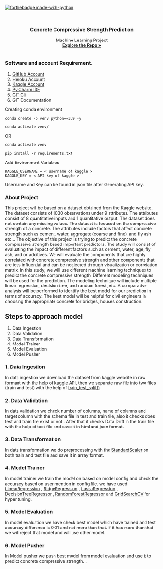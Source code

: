<div id="top"></div>

[![forthebadge made-with-python](http://ForTheBadge.com/images/badges/made-with-python.svg)](https://www.python.org/)

<!-- PROJECT LOGO -->
<br />
<div align="center">

<h3 align="center">Concrete Compressive Strength Prediction</h3>

  <p align="center">
    Machine Learning Project
    <br />
    <a href="https://github.com/Mayankgaj/concrete_compressive_strength_prediction"><strong>Explore the Repo »</strong></a>
    <br />
    <br />
  </p>
</div>

### Software and account Requirement.

1. [GitHub Account](https://github.com)
2. [Heroku Account](https://dashboard.heroku.com/login)
3. [Kaggle Account](https://www.kaggle.com/)
4. [Py Charm IDE](https://www.jetbrains.com/pycharm/download/)
5. [GIT Cli](https://git-scm.com/downloads)
6. [GIT Documentation](https://git-scm.com/docs/gittutorial)


Creating conda environment
```
conda create -p venv python==3.9 -y
```
```
conda activate venv/
```
OR 
```
conda activate venv
```

```
pip install -r requirements.txt
```

Add Environment Variables
```
KAGGLE_USERNAME = < username of kaggle >
KAGGLE_KEY = < API key of kaggle >
```
Username and Key can be found in json file after Generating API key.

### About Project
 This project will be based on a dataset obtained from the Kaggle website. 
 The dataset consists of 1030 observations under 9
 attributes. The attributes consist of 8 quantitative inputs and 1
 quantitative output. The dataset does not contain any missing values.
 The dataset is focused on the compressive strength of a 
 concrete. The attributes include factors that affect concrete
 strength such as cement, water, aggregate (coarse and fine), 
 and fly ash etc… The objective of this project is trying to
 predict the concrete compressive strength based important 
 predictors. The study will consist of evaluating the impact 
 of different factors such as cement, water, age, fly ash, and
 or additives. We will evaluate the components that are highly
 correlated with concrete compressive strength and other 
 components that are less influential and can be neglected 
 through visualization or correlation matrix. In this study, 
 we will use different machine learning techniques to predict 
 the concrete compressive strength. Different modeling 
 techniques will be used for the prediction. The modeling 
 technique will include multiple linear regression, decision tree,
 and random forest, etc. A comparative analysis will be performed 
 to identify the best model for our prediction in terms of
 accuracy. The best model will be helpful for civil engineers
 in choosing the appropriate concrete for bridges, houses 
 construction.


## Steps to approach model
1. Data Ingestion
2. Data Validation
3. Data Transformation
4. Model Trainer
5. Model Evaluation
6. Model Pusher

### 1. Data Ingestion

In data ingestion we download the dataset from kaggle website
in raw formant with the help of [kaggle API](https://www.kaggle.com/docs/api), then we separate raw file into two files (train and test)
with the help of [train_test_split()](https://scikit-learn.org/stable/modules/generated/sklearn.model_selection.train_test_split.html)

### 2. Data Validation

In data validation we check number of columns, name of columns and target column with the schema file in test and train file,
also it checks does test and train file exist or not . After that it checks Data Drift in the train file with the help of test
file and save it in html and json format.

### 3. Data Transformation

In data transformation we do preprocessing with the [StandardScaler](https://scikit-learn.org/stable/modules/generated/sklearn.preprocessing.StandardScaler.html)
on both train and test file and save it in array format.

### 4. Model Trainer

In model trainer we train the model on based on model config and check the accuracy based on user mention in config file.
we have used [LinearRegression](https://scikit-learn.org/stable/modules/generated/sklearn.linear_model.LinearRegression.html) , [RidgeRegression](https://scikit-learn.org/stable/modules/generated/sklearn.linear_model.Ridge.html?highlight=ridge#sklearn.linear_model.Ridge) 
, [LassoRegression](https://scikit-learn.org/stable/modules/generated/sklearn.linear_model.Lasso.html?highlight=lasso#sklearn.linear_model.Lasso) , [DecisionTreeRegressor](https://scikit-learn.org/stable/modules/generated/sklearn.tree.DecisionTreeRegressor.html?highlight=decisiontreeregressor#sklearn.tree.DecisionTreeRegressor)
, [RandomForestRegressor](https://scikit-learn.org/stable/modules/generated/sklearn.ensemble.RandomForestRegressor.html?highlight=randomforestregressor#sklearn.ensemble.RandomForestRegressor) and [GridSearchCV](https://scikit-learn.org/stable/modules/generated/sklearn.model_selection.GridSearchCV.html?highlight=gridsearchcv#sklearn.model_selection.GridSearchCV) for hyper tuning.

### 5. Model Evaluation

In model evaluation we have check best model which have trained and 
test accuracy difference is 0.01 and not more than that. 
If it has more than that we will reject that model and will 
use other model.

### 6. Model Pusher

In Model pusher we push best model from model evaluation and
use it to predict concrete compressive strength.
.



